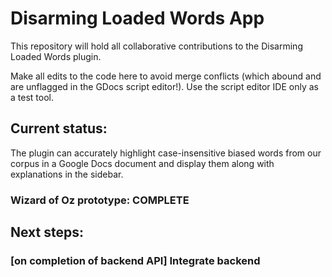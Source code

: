# Disarming Loaded Words App

This repository will hold all collaborative contributions to the Disarming Loaded Words plugin.

Make all edits to the code here to avoid merge conflicts (which abound and are unflagged in the GDocs script editor!). Use the script editor IDE only as a test tool.

## Current status:

The plugin can accurately highlight case-insensitive biased words from our corpus in a Google Docs document and display them along with explanations in the sidebar.

### Wizard of Oz prototype: COMPLETE

## Next steps:

### [on completion of backend API] Integrate backend
